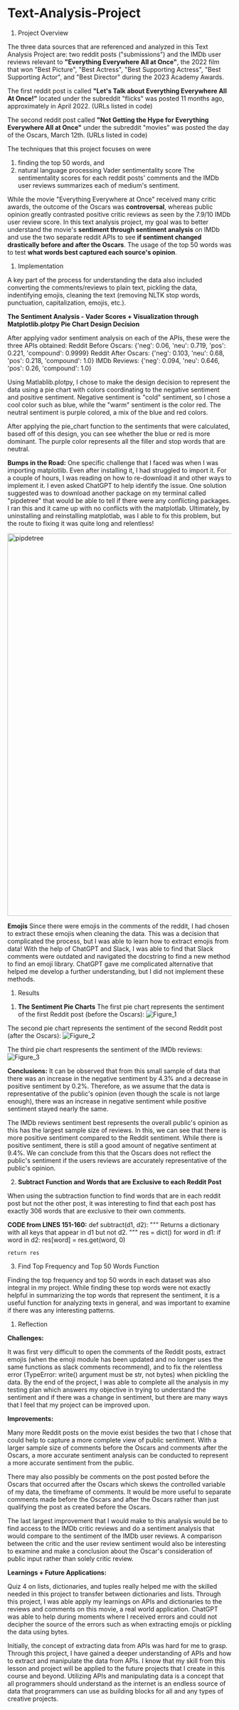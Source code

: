 # Text-Analysis-Project
 
1. Project Overview

The three data sources that are referenced and analyzed in this Text Analysis Project are: two reddit posts ("submissions") and the IMDb user reviews relevant to **"Everything Everywhere All at Once"**, the 2022 film that won "Best Picture", "Best Actress", "Best Supporting Actress", "Best Supporting Actor", and "Best Director" during the 2023 Academy Awards. 

The first reddit post is called **"Let's Talk about Everything Everywhere All At Once!"** located under the subreddit "flicks" was posted 11 months ago, approximately in April 2022. (URLs listed in code)

The second reddit post called **"Not Getting the Hype for Everything Everywhere All at Once"** under the subreddit "movies" was posted the day of the Oscars, March 12th. (URLs listed in code)

The techniques that this project focuses on were 
1) finding the top 50 words, and 
2) natural language processing Vader sentimentality score
The sentimentality scores for each reddit posts' comments and the IMDb user reviews summarizes each of medium's sentiment. 

While the movie "Everything Everywhere at Once" received many critic awards, the outcome of the Oscars was **controversal**, whereas public opinion greatly contrasted positive critic reviews as seen by the 7.9/10 IMDb user review score. In this text analysis project, my goal was to better understand the movie's **sentiment through sentiment analysis** on IMDb and use the two separate reddit APIs to see **if sentiment changed drastically before and after the Oscars**. The usage of the top 50 words was to test **what words best captured each source's opinion**.

1. Implementation

A key part of the process for understanding the data also included converting the comments/reviews to plain text, pickling the data, indentifying emojis, cleaning the text (removing NLTK stop words, punctuation, capitalization, emojis, etc.).

**The Sentiment Analysis - Vader Scores + Visualization through Matplotlib.plotpy Pie Chart Design Decision**

After applying vador sentiment analysis on each of the APIs, these were the three APIs obtained:
    Reddit Before Oscars:   {'neg': 0.06, 'neu': 0.719, 'pos': 0.221, 'compound': 0.9999}
    Reddit After Oscars:    {'neg': 0.103, 'neu': 0.68, 'pos': 0.218, 'compound': 1.0}
    IMDb Reviews:           {'neg': 0.094, 'neu': 0.646, 'pos': 0.26, 'compound': 1.0}

Using Matlablib.plotpy, I chose to make the design decision to represent the data using a pie chart with colors coordinating to the negative sentiment and positive sentiment. Negative sentiment is "cold" sentiment, so I chose a cool color such as blue, while the "warm" sentiment is the color red. The neutral sentiment is purple colored, a mix of the blue and red colors.

After applying the pie_chart function to the sentiments that were calculated, based off of this design, you can see whether the blue or red is more dominant. The purple color represents all the filler and stop words that are neutral.

**Bumps in the Road:**
One specific challenge that I faced was when I was importing matplotlib. Even after installing it, I had struggled to import it. For a couple of hours, I was reading on how to re-download it and other ways to implement it. I even asked ChatGPT to help identify the issue. One solution suggested was to download another package on my terminal called "pipdetree" that would be able to tell if there were any conflicting packages. I ran this and it came up with no conflicts with the matplotlab. Ultimately, by uninstalling and reinstalling matplotlab, was I able to fix this problem, but the route to fixing it was quite long and relentless!

<img width="858" alt="pipdetree" src="https://user-images.githubusercontent.com/122930813/227690120-082126bb-dede-4345-bb88-4be21b863cab.PNG">

**Emojis**
Since there were emojis in the comments of the reddit, I had chosen to extract these emojis when cleaning the data. This was a decision that complicated the process, but I was able to learn how to extract emojis from data! With the help of ChatGPT and Slack, I was able to find that Slack comments were outdated and navigated the docstring to find a new method to find an emoji library. ChatGPT gave me complicated alternative that helped me develop a further understanding, but I did not implement these methods.

1. Results

1) **The Sentiment Pie Charts**
The first pie chart represents the sentiment of the first Reddit post (before the Oscars):
 ![Figure_1](https://user-images.githubusercontent.com/122930813/227690030-29bac339-d897-4567-b04c-79320ea215ca.png)
 
The second pie chart represents the sentiment of the second Reddit post (after the Oscars):
![Figure_2](https://user-images.githubusercontent.com/122930813/227690108-3fb8a06e-c84c-41a4-b112-a1fb321ea311.png)

The third pie chart respresents the sentiment of the IMDb reviews:
![Figure_3](https://user-images.githubusercontent.com/122930813/227690115-f60b8c5e-a3a0-485b-a071-d34e1dbcf00d.png)

**Conclusions:**
It can be observed that from this small sample of data that there was an increase in the negative sentiment by 4.3% and a decrease in positive sentiment by 0.2%. Therefore, as we assume that the data is representative of the public's opinion (even though the scale is not large enough), there was an increase in negative sentiment while positive sentiment stayed nearly the same. 

The IMDb reviews sentiment best represents the overall public's opinion as this has the largest sample size of reviews. In this, we can see that there is more positive sentiment compared to the Reddit sentiment. While there is positive sentiment, there is still a good amount of negative sentiment at 9.4%. We can conclude from this that the Oscars does not reflect the public's sentiment if the users reviews are accurately representative of the public's opinion.

2) **Subtract Function and Words that are Exclusive to each Reddit Post**
   
When using the subtraction function to find words that are in each reddit post but not the other post, it was interesting to find that each post has exactly 306 words that are exclusive to their own comments.

**CODE from LINES 151-160:**
    def subtract(d1, d2):
    """
    Returns a dictionary with all keys that appear in d1 but not d2.
    """
    res = dict()
    for word in d1:
        if word in d2:
            res[word] = res.get(word, 0)

    return res

3) Find Top Frequency and Top 50 Words Function

Finding the top frequency and top 50 words in each dataset was also integral in my project. While finding these top words were not exactly helpful in summarizing the top words that represent the sentiment, it is a useful function for analyzing texts in general, and was important to examine if there was any interesting patterns.

1. Reflection

**Challenges:**

It was first very difficult to open the comments of the Reddit posts, extract emojis (when the emoji module has been updated and no longer uses the same functions as slack comments recommend), and to fix the relentless error (TypeError: write() argument must be str, not bytes) when pickling the data. By the end of the project, I was able to complete all the analysis in my testing plan which answers my objective in trying to understand the sentiment and if there was a change in sentiment, but there are many ways that I feel that my project can be improved upon.

**Improvements:**

Many more Reddit posts on the movie exist besides the two that I chose that could help to capture a more complete view of public sentiment. With a larger sample size of comments before the Oscars and comments after the Oscars, a more accurate sentiment analysis can be conducted to represent a more accurate sentiment from the public. 

There may also possibly be comments on the post posted before the Oscars that occurred after the Oscars which skews the controlled variable of my data, the timeframe of comments. It would be more useful to separate comments made before the Oscars and after the Oscars rather than just qualifying the post as created before the Oscars. 

The last largest improvement that I would make to this analysis would be to find access to the IMDb critic reviews and do a sentiment analysis that would compare to the sentiment of the IMDb user reviews. A comparison between the critic and the user review sentiment would also be interesting to examine and make a conclusion about the Oscar's consideration of public input rather than solely critic review. 

**Learnings + Future Applications:**

Quiz 4 on lists, dictionaries, and tuples really helped me with the skilled needed in this project to transfer between dictionaries and lists. Through this project, I was able apply my learnings on APIs and dictionaries to the reviews and comments on this movie, a real world application. ChatGPT was able to help during moments where I received errors and could not decipher the source of the errors such as when extracting emojis or pickling the data using bytes. 

Initially, the concept of extracting data from APIs was hard for me to grasp. Through this project, I have gained a deeper understanding of APIs and how to extract and manipulate the data from APIs. I know that my skill from this lesson and project will be applied to the future projects that I create in this course and beyond. Utilizing APIs and manipulating data is a concept that all programmers should understand as the internet is an endless source of data that programmers can use as building blocks for all and any types of creative projects.
